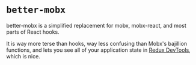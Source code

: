 # `better-mobx`

better-mobx is a simplified replacement for mobx, mobx-react, and most parts of React hooks.

It is way more terse than hooks, way less confusing than Mobx's bajillion functions, and lets you see all of your application state in [Redux DevTools](https://chrome.google.com/webstore/detail/redux-devtools/lmhkpmbekcpmknklioeibfkpmmfibljd?hl=en), which is nice.
